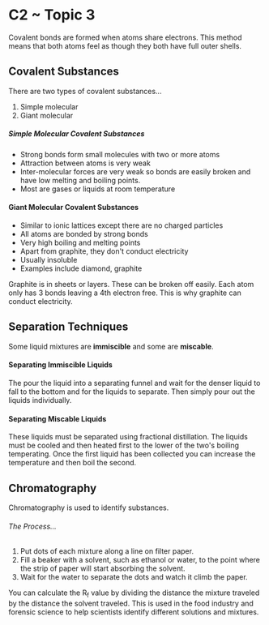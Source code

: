 # C2 ~ Topic 3
Covalent bonds are formed when atoms share electrons. This method means that both atoms feel as though they both have full outer shells.

## Covalent Substances
There are two types of covalent substances...
1. Simple molecular
2. Giant molecular

##### Simple Molecular Covalent Substances
* Strong bonds form small molecules with two or more atoms
* Attraction between atoms is very weak
* Inter-molecular forces are very weak so bonds are easily broken and have low melting and boiling points.
* Most are gases or liquids at room temperature

#### Giant Molecular Covalent Substances
* Similar to ionic lattices except there are no charged particles
* All atoms are bonded by strong bonds
* Very high boiling and melting points
* Apart from graphite, they don't conduct electricity
* Usually insoluble
* Examples include diamond, graphite

Graphite is in sheets or layers. These can be broken off easily. Each atom only has 3 bonds leaving a 4th electron free. This is why graphite can conduct electricity.

## Separation Techniques
Some liquid mixtures are **immiscible** and some are **miscable**.

#### Separating Immiscible Liquids
The pour the liquid into a separating funnel and wait for the denser
liquid to fall to the bottom and for the liquids to separate. Then simply pour out the liquids individually.

#### Separating Miscable Liquids
These liquids must be separated using fractional distillation. The liquids must be cooled and then heated first to the lower of the two's boiling temperating. Once the first liquid has been collected you can increase the temperature and then boil the second.

## Chromatography
Chromatography is used to identify substances.

###### The Process...
1. Put dots of each mixture along a line on filter paper.
2. Fill a beaker with a solvent, such as ethanol or water, to the point where the strip of paper will start absorbing the solvent.
3. Wait for the water to separate the dots and watch it climb the paper.

You can calculate the R<sub>f</sub> value by dividing the distance the mixture traveled by the distance the solvent traveled. This is used in the food industry and forensic science to help scientists identify different solutions and mixtures.
